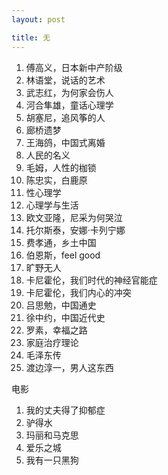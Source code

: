 ```yaml
---
layout: post

title: 无
---
```


1. 傅高义，日本新中产阶级
2. 林语堂，说话的艺术
3. 武志红，为何家会伤人
4. 河合隼雄，童话心理学
5. 胡塞尼，追风筝的人
6. 廊桥遗梦
7. 王海鸽，中国式离婚
8. 人民的名义
9. 毛姆，人性的枷锁
10. 陈忠实，白鹿原
11. 性心理学
12. 心理学与生活
13. 欧文亚隆，尼采为何哭泣
14. 托尔斯泰，安娜·卡列宁娜
15. 费孝通，乡土中国
16. 伯恩斯，feel good
17. 旷野无人
18. 卡尼霍伦，我们时代的神经官能症
19. 卡尼霍伦，我们内心的冲突
20. 吕思勉，中国通史
21. 徐中约，中国近代史
22. 罗素，幸福之路
23. 家庭治疗理论
24. 毛泽东传
25. 渡边淳一，男人这东西



电影

1. 我的丈夫得了抑郁症
2. 驴得水
3. 玛丽和马克思
4. 爱乐之城
5. 我有一只黑狗
